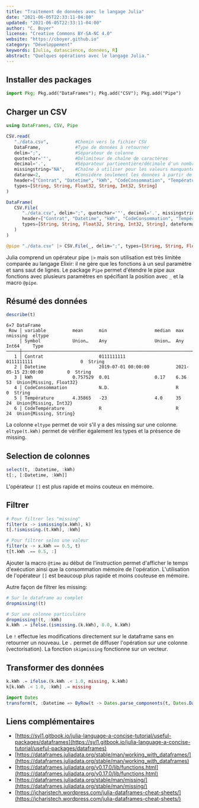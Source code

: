 ```yaml
---
title: "Traitement de données avec le langage Julia"
date: "2021-06-05T22:33:11-04:00"
updated: "2021-06-05T22:33:11-04:00"
author: "C. Boyer"
license: "Creative Commons BY-SA-NC 4.0"
website: "https://cboyer.github.io"
category: "Développement"
keywords: [Julia, datascience, données, R]
abstract: "Quelques opérations avec le langage Julia."
---
```


## Installer des packages
```Julia
import Pkg; Pkg.add("DataFrames"); Pkg.add("CSV"); Pkg.add("Pipe") 
```

## Charger un CSV
```Julia
using DataFrames, CSV, Pipe

CSV.read(
   "./data.csv",          #Chemin vers le fichier CSV
   DataFrame,             #Type de données à retourner
   delim=";",             #Séparateur de colonne
   quotechar='"',         #Délimiteur de chaîne de caractères
   decimal='.',           #Séparateur partieentière/décimale d'un nombre réel
   missingstring="NA",    #Chaîne à utiliser pour les valeurs manquantes
   datarow=2,             #Considère seulement les données à partir de la seconde ligne (ignore l'entête)
   header=["Contrat", "Datetime", "kWh", "CodeConsommation", "Température", "CodeTempérature"], 
   types=[String, String, Float32, String, Int32, String]
)

DataFrame(
   CSV.File(
      "./data.csv", delim=";", quotechar='"', decimal='.', missingstring="NA", datarow=2, 
      header=["Contrat", "Datetime", "kWh", "CodeConsommation", "Température", "CodeTempérature"], 
      types=[String, String, Float32, String, Int32, String], dateformat="yyyy-mm-dd HH:MM:SS"
   )
)

@pipe "./data.csv" |> CSV.File(_, delim=";", types=[String, String, Float32, String, Int32, String], datarow=2, header=["Contrat", "Datetime", "kWh", "CodeConsommation", "Température", "CodeTempérature"]) |> DataFrame(_)
```

Julia comprend un opérateur pipe `|>` mais son utilisation est très limitée comparée au langage Elixir: il ne gère que les fonctions à un seul paramètre et sans saut de lignes.
Le package `Pipe` permet d'étendre le pipe aux fonctions avec plusieurs paramètres en spécifiant la position avec `_` et la macro `@pipe`.

## Résumé des données

```Julia
describe(t)
```
```Text09em
6×7 DataFrame
 Row │ variable          mean      min                  median  max                  nmissing  eltype                  
     │ Symbol            Union…    Any                  Union…  Any                  Int64     Type                    
─────┼─────────────────────────────────────────────────────────────────────────────────────────────────────────────────
   1 │ Contrat                     0111111111                   0111111111                  0  String
   2 │ Datetime                    2019-07-01 00:00:00          2021-05-15 23:00:00         0  String
   3 │ kWh               0.757529  0.01                 0.17    6.36                       53  Union{Missing, Float32}
   4 │ CodeConsommation            N.D.                         R                           0  String
   5 │ Température       4.35865   -23                  4.0     35                         24  Union{Missing, Int32}
   6 │ CodeTempérature             R                            R                          24  Union{Missing, String}
```

La colonne `eltype` permet de voir s'il y a des missing sur une colonne.
`eltype(t.kWh)` permet de vérifier également les types et la présence de missing.

## Selection de colonnes
```Julia
select(t, :Datetime, :kWh)
t[:, [:Datetime, :kWh]]
```

L'opérateur `[]` est plus rapide et moins couteux en mémoire.


## Filtrer

```Julia
# Pour filtrer les "missing"
filter(x -> ismissing(x.kWh), k)
t[.!ismissing.(t.kWh), :kWh]

# Pour filtrer selon une valeur
filter(x -> x.kWh == 0.5, t)
t[t.kWh .== 0.5, :]
```

Ajouter la macro `@time` au début de l'instruction permet d'afficher le temps d'exécution ainsi que la consommation mémoire de l'opération.
L'utilisation de l'opérateur `[]` est beaucoup plus rapide et moins couteuse en mémoire.


Autre façon de filtrer les missing:
```Julia
# Sur le dataframe au complet
dropmissing!(t)

# Sur une colonne particulière
dropmissing!(t, :kWh)
k.kWh .= ifelse.(ismissing.(k.kWh), 0.0, k.kWh)
```

Le `!` effectue les modifications directement sur le dataframe sans en retourner un nouveau.
Le `.` permet de diffuser l'opération sur une colonne (vectorisation).
La fonction `skipmissing` fonctionne sur un vecteur.


## Transformer des données

```Julia
k.kWh .= ifelse.(k.kWh .< 1.0, missing, k.kWh)
k[k.kWh .< 1.0, :kWh] .= missing

import Dates
transform(t, :Datetime => ByRow(t -> Dates.parse_components(t, Dates.DateFormat("yyyy-mm-dd HH:MM:SS"))) => :ParsedDatetime)
```


## Liens complémentaires

- [https://syl1.gitbook.io/julia-language-a-concise-tutorial/useful-packages/dataframes](https://syl1.gitbook.io/julia-language-a-concise-tutorial/useful-packages/dataframes)
- [https://dataframes.juliadata.org/stable/man/working_with_dataframes/](https://dataframes.juliadata.org/stable/man/working_with_dataframes)
- [https://dataframes.juliadata.org/v0.17.0/lib/functions.html](https://dataframes.juliadata.org/v0.17.0/lib/functions.html)
- [https://dataframes.juliadata.org/stable/man/missing/](https://dataframes.juliadata.org/stable/man/missing/)
- [https://jcharistech.wordpress.com/julia-dataframes-cheat-sheets/](https://jcharistech.wordpress.com/julia-dataframes-cheat-sheets/)
